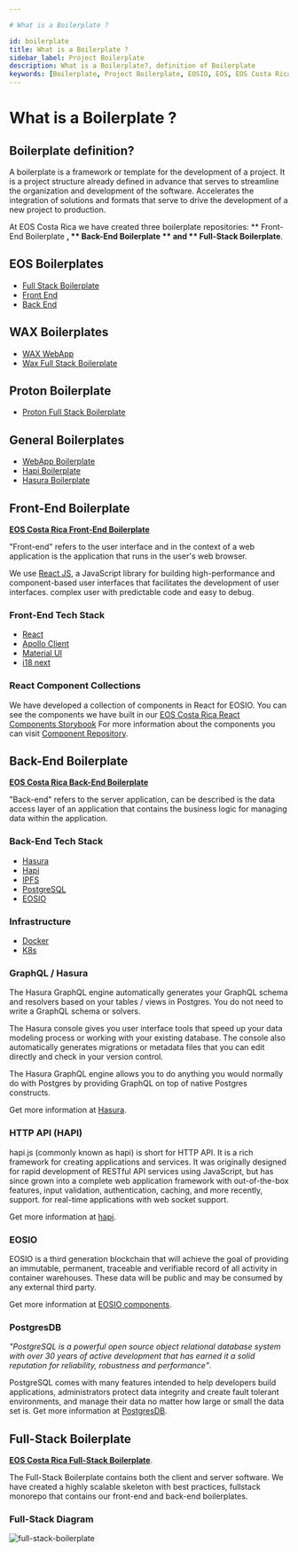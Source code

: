 ```yaml
---

# What is a Boilerplate ?

id: boilerplate
title: What is a Boilerplate ?
sidebar_label: Project Boilerplate
description: What is a Boilerplate?, definition of Boilerplate
keywords: [Boilerplate, Project Boilerplate, EOSIO, EOS, EOS Costa Rica, eosio.io, What is a Boilerplate, What is the EOS Costa Rica Project Boilerplate, What is a Boilerplate for]
---
```


# What is a Boilerplate ?


## Boilerplate definition?

A boilerplate is a framework or template for the development of a project. It is a project structure already defined in advance that serves to streamline the organization and development of the software. Accelerates the integration of solutions and formats that serve to drive the development of a new project to production.

At EOS Costa Rica we have created three boilerplate repositories: ** Front-End Boilerplate **, ** Back-End Boilerplate ** and ** Full-Stack Boilerplate**.

## EOS Boilerplates 

- [Full Stack Boilerplate](https://github.com/eoscostarica/full-stack-boilerplate)
- [Front End](https://github.com/eoscostarica/backend-boilerplate)
- [Back End](https://github.com/eoscostarica/backend-boilerplate)

## WAX Boilerplates 

- [WAX WebApp](https://github.com/edenia/wax-webapp-boilerplate)
- [Wax Full Stack Boilerplate](https://github.com/edenia/wax-full-stack-boilerplate)

## Proton Boilerplate 

- [Proton Full Stack Boilerplate](https://github.com/edenia/proton-full-stack-boilerplate)

## General Boilerplates 

- [WebApp Boilerplate](https://github.com/eoscostarica/webapp-boilerplate)
- [Hapi Boilerplate](https://github.com/eoscostarica/hapi-boilerplate)
- [Hasura Boilerplate](https://github.com/eoscostarica/hasura-boilerplate)


## Front-End Boilerplate

[**EOS Costa Rica Front-End Boilerplate**](https://github.com/eoscostarica/webapp-boilerplate)

"Front-end" refers to the user interface and in the context of a web application is the application that runs in the user's web browser.

We use [React JS](https://docs.edenia.com/docs/tutorials/react-tutorial), a JavaScript library for building high-performance and component-based user interfaces that facilitates the development of user interfaces. complex user with predictable code and easy to debug.

### Front-End Tech Stack

- [React](https://reactjs.org/)
- [Apollo Client](https://www.apollographql.com/docs/react/v3.0-beta/)
- [Material UI](https://material-ui.com/)
- [i18 next](https://react.i18next.com/)

### React Component Collections

We have developed a collection of components in React for EOSIO. You can see the components we have built in our [EOS Costa Rica React Components Storybook](https://docs.edenia.com/docs/tutorials/react-tutorial#components-in-eos-costa-rica)
For more information about the components you can visit [Component Repository](https://github.com/eoscostarica/eoscr-components).

## Back-End Boilerplate

[**EOS Costa Rica Back-End Boilerplate**](https://github.com/eoscostarica/backend-boilerplate)

"Back-end" refers to the server application, can be described is the data access layer of an application that contains the business logic for managing data within the application.

### Back-End Tech Stack

- [Hasura](https://hasura.io/)
- [Hapi](https://hapi.dev/)
- [IPFS](https://ipfs.io/)
- [PostgreSQL](https://www.postgresql.org/)
- [EOSIO](https://eos.io/)

### Infrastructure

- [Docker](https://www.docker.com/)
- [K8s](https://kubernetes.io/)

### GraphQL / Hasura

The Hasura GraphQL engine automatically generates your GraphQL schema and resolvers based on your tables / views in Postgres. You do not need to write a GraphQL schema or solvers.

The Hasura console gives you user interface tools that speed up your data modeling process or working with your existing database. The console also automatically generates migrations or metadata files that you can edit directly and check in your version control.

The Hasura GraphQL engine allows you to do anything you would normally do with Postgres by providing GraphQL on top of native Postgres constructs.

Get more information at [Hasura](https://docs.edenia.com/docs/developer-tools/#hasura).

### HTTP API (HAPI)

hapi.js (commonly known as hapi) is short for HTTP API. It is a rich framework for creating applications and services. It was originally designed for rapid development of RESTful API services using JavaScript, but has since grown into a complete web application framework with out-of-the-box features, input validation, authentication, caching, and more recently, support. for real-time applications with web socket support.

Get more information at [hapi](https://docs.edenia.com/docs/developer-tools/#hapi).

### EOSIO

EOSIO is a third generation blockchain that will achieve the goal of providing an immutable, permanent, traceable and verifiable record of all activity in container warehouses. These data will be public and may be consumed by any external third party.

Get more information at [EOSIO components](https://docs.edenia.com/docs/blockchain-web3/eos-learn/eosio-components).

### PostgresDB

*"PostgreSQL is a powerful open source object relational database system with over 30 years of active development that has earned it a solid reputation for reliability, robustness and performance"*.

PostgreSQL comes with many features intended to help developers build applications, administrators protect data integrity and create fault tolerant environments, and manage their data no matter how large or small the data set is.
Get more information at [PostgresDB](https://docs.edenia.com/docs/developer-tools#postgresdb).

## Full-Stack Boilerplate

[**EOS Costa Rica Full-Stack Boilerplate**](https://github.com/eoscostarica/full-stack-boilerplate).

The Full-Stack Boilerplate contains both the client and server software. We have created a highly scalable skeleton with best practices, fullstack monorepo that contains our front-end and back-end boilerplates.

### Full-Stack Diagram

![full-stack-boilerplate](https://user-images.githubusercontent.com/5632966/106770009-2cf32780-6603-11eb-98dd-c1a6a9aa8451.png)